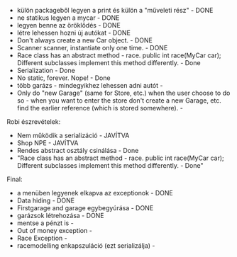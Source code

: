 * külön packageből legyen a print és külön a "műveleti rész" - DONE
* ne statikus legyen a mycar - DONE
* legyen benne az öröklődés - DONE
* létre lehessen hozni új autókat - DONE
* Don't always create a new Car object. - DONE
* Scanner scanner, instantiate only one time. - DONE
* Race class has an abstract method - race.
public int race(MyCar car); Different subclasses implement this method differently. - Done
* Serialization - Done
* No static, forever. Nope! - Done
* több garázs - mindegyikhez lehessen adni autót - 
* Only do "new Garage" (same for Store, etc.) when the user choose to do so - when you want to enter the store don't create a new Garage, etc. find the earlier reference (which is stored somewhere). - 

Robi észrevételek:

* Nem működik a serializáció - JAVÍTVA
* Shop NPE - JAVÍTVA
* Rendes abstract osztály csinálása - Done
* "Race class has an abstract method - race.
 public int race(MyCar car); Different subclasses implement 
 this method differently. - Done"


Final: 
* a menüben legyenek elkapva az exceptionok - DONE
* Data hiding - DONE
* Firstgarage and garage egybegyúrása - DONE
* garázsok létrehozása - DONE
* mentse a pénzt is - 
* Out of money exception - 
* Race Exception - 
* racemodelling enkapszuláció (ezt serializálja) - 
